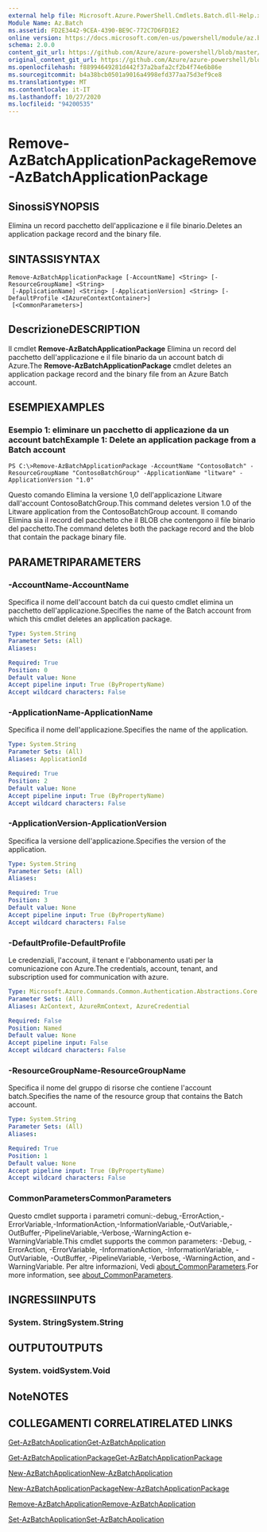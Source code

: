 ```yaml
---
external help file: Microsoft.Azure.PowerShell.Cmdlets.Batch.dll-Help.xml
Module Name: Az.Batch
ms.assetid: FD2E3442-9CEA-4390-BE9C-772C7D6FD1E2
online version: https://docs.microsoft.com/en-us/powershell/module/az.batch/remove-azbatchapplicationpackage
schema: 2.0.0
content_git_url: https://github.com/Azure/azure-powershell/blob/master/src/Batch/Batch/help/Remove-AzBatchApplicationPackage.md
original_content_git_url: https://github.com/Azure/azure-powershell/blob/master/src/Batch/Batch/help/Remove-AzBatchApplicationPackage.md
ms.openlocfilehash: f88994649281d442f37a2bafa2cf2b4f74e6b86e
ms.sourcegitcommit: b4a38bcb0501a9016a4998efd377aa75d3ef9ce8
ms.translationtype: MT
ms.contentlocale: it-IT
ms.lasthandoff: 10/27/2020
ms.locfileid: "94200535"
---
```

# <span data-ttu-id="6fbce-101">Remove-AzBatchApplicationPackage</span><span class="sxs-lookup"><span data-stu-id="6fbce-101">Remove-AzBatchApplicationPackage</span></span>

## <span data-ttu-id="6fbce-102">Sinossi</span><span class="sxs-lookup"><span data-stu-id="6fbce-102">SYNOPSIS</span></span>
<span data-ttu-id="6fbce-103">Elimina un record pacchetto dell'applicazione e il file binario.</span><span class="sxs-lookup"><span data-stu-id="6fbce-103">Deletes an application package record and the binary file.</span></span>

## <span data-ttu-id="6fbce-104">SINTASSI</span><span class="sxs-lookup"><span data-stu-id="6fbce-104">SYNTAX</span></span>

```
Remove-AzBatchApplicationPackage [-AccountName] <String> [-ResourceGroupName] <String>
 [-ApplicationName] <String> [-ApplicationVersion] <String> [-DefaultProfile <IAzureContextContainer>]
 [<CommonParameters>]
```

## <span data-ttu-id="6fbce-105">Descrizione</span><span class="sxs-lookup"><span data-stu-id="6fbce-105">DESCRIPTION</span></span>
<span data-ttu-id="6fbce-106">Il cmdlet **Remove-AzBatchApplicationPackage** Elimina un record del pacchetto dell'applicazione e il file binario da un account batch di Azure.</span><span class="sxs-lookup"><span data-stu-id="6fbce-106">The **Remove-AzBatchApplicationPackage** cmdlet deletes an application package record and the binary file from an Azure Batch account.</span></span>

## <span data-ttu-id="6fbce-107">ESEMPI</span><span class="sxs-lookup"><span data-stu-id="6fbce-107">EXAMPLES</span></span>

### <span data-ttu-id="6fbce-108">Esempio 1: eliminare un pacchetto di applicazione da un account batch</span><span class="sxs-lookup"><span data-stu-id="6fbce-108">Example 1: Delete an application package from a Batch account</span></span>
```
PS C:\>Remove-AzBatchApplicationPackage -AccountName "ContosoBatch" -ResourceGroupName "ContosoBatchGroup" -ApplicationName "litware" -ApplicationVersion "1.0"
```

<span data-ttu-id="6fbce-109">Questo comando Elimina la versione 1,0 dell'applicazione Litware dall'account ContosoBatchGroup.</span><span class="sxs-lookup"><span data-stu-id="6fbce-109">This command deletes version 1.0 of the Litware application from the ContosoBatchGroup account.</span></span>
<span data-ttu-id="6fbce-110">Il comando Elimina sia il record del pacchetto che il BLOB che contengono il file binario del pacchetto.</span><span class="sxs-lookup"><span data-stu-id="6fbce-110">The command deletes both the package record and the blob that contain the package binary file.</span></span>

## <span data-ttu-id="6fbce-111">PARAMETRI</span><span class="sxs-lookup"><span data-stu-id="6fbce-111">PARAMETERS</span></span>

### <span data-ttu-id="6fbce-112">-AccountName</span><span class="sxs-lookup"><span data-stu-id="6fbce-112">-AccountName</span></span>
<span data-ttu-id="6fbce-113">Specifica il nome dell'account batch da cui questo cmdlet elimina un pacchetto dell'applicazione.</span><span class="sxs-lookup"><span data-stu-id="6fbce-113">Specifies the name of the Batch account from which this cmdlet deletes an application package.</span></span>

```yaml
Type: System.String
Parameter Sets: (All)
Aliases:

Required: True
Position: 0
Default value: None
Accept pipeline input: True (ByPropertyName)
Accept wildcard characters: False
```

### <span data-ttu-id="6fbce-114">-ApplicationName</span><span class="sxs-lookup"><span data-stu-id="6fbce-114">-ApplicationName</span></span>
<span data-ttu-id="6fbce-115">Specifica il nome dell'applicazione.</span><span class="sxs-lookup"><span data-stu-id="6fbce-115">Specifies the name of the application.</span></span>

```yaml
Type: System.String
Parameter Sets: (All)
Aliases: ApplicationId

Required: True
Position: 2
Default value: None
Accept pipeline input: True (ByPropertyName)
Accept wildcard characters: False
```

### <span data-ttu-id="6fbce-116">-ApplicationVersion</span><span class="sxs-lookup"><span data-stu-id="6fbce-116">-ApplicationVersion</span></span>
<span data-ttu-id="6fbce-117">Specifica la versione dell'applicazione.</span><span class="sxs-lookup"><span data-stu-id="6fbce-117">Specifies the version of the application.</span></span>

```yaml
Type: System.String
Parameter Sets: (All)
Aliases:

Required: True
Position: 3
Default value: None
Accept pipeline input: True (ByPropertyName)
Accept wildcard characters: False
```

### <span data-ttu-id="6fbce-118">-DefaultProfile</span><span class="sxs-lookup"><span data-stu-id="6fbce-118">-DefaultProfile</span></span>
<span data-ttu-id="6fbce-119">Le credenziali, l'account, il tenant e l'abbonamento usati per la comunicazione con Azure.</span><span class="sxs-lookup"><span data-stu-id="6fbce-119">The credentials, account, tenant, and subscription used for communication with azure.</span></span>

```yaml
Type: Microsoft.Azure.Commands.Common.Authentication.Abstractions.Core.IAzureContextContainer
Parameter Sets: (All)
Aliases: AzContext, AzureRmContext, AzureCredential

Required: False
Position: Named
Default value: None
Accept pipeline input: False
Accept wildcard characters: False
```

### <span data-ttu-id="6fbce-120">-ResourceGroupName</span><span class="sxs-lookup"><span data-stu-id="6fbce-120">-ResourceGroupName</span></span>
<span data-ttu-id="6fbce-121">Specifica il nome del gruppo di risorse che contiene l'account batch.</span><span class="sxs-lookup"><span data-stu-id="6fbce-121">Specifies the name of the resource group that contains the Batch account.</span></span>

```yaml
Type: System.String
Parameter Sets: (All)
Aliases:

Required: True
Position: 1
Default value: None
Accept pipeline input: True (ByPropertyName)
Accept wildcard characters: False
```

### <span data-ttu-id="6fbce-122">CommonParameters</span><span class="sxs-lookup"><span data-stu-id="6fbce-122">CommonParameters</span></span>
<span data-ttu-id="6fbce-123">Questo cmdlet supporta i parametri comuni:-debug,-ErrorAction,-ErrorVariable,-InformationAction,-InformationVariable,-OutVariable,-OutBuffer,-PipelineVariable,-Verbose,-WarningAction e-WarningVariable.</span><span class="sxs-lookup"><span data-stu-id="6fbce-123">This cmdlet supports the common parameters: -Debug, -ErrorAction, -ErrorVariable, -InformationAction, -InformationVariable, -OutVariable, -OutBuffer, -PipelineVariable, -Verbose, -WarningAction, and -WarningVariable.</span></span> <span data-ttu-id="6fbce-124">Per altre informazioni, Vedi [about_CommonParameters](http://go.microsoft.com/fwlink/?LinkID=113216).</span><span class="sxs-lookup"><span data-stu-id="6fbce-124">For more information, see [about_CommonParameters](http://go.microsoft.com/fwlink/?LinkID=113216).</span></span>

## <span data-ttu-id="6fbce-125">INGRESSI</span><span class="sxs-lookup"><span data-stu-id="6fbce-125">INPUTS</span></span>

### <span data-ttu-id="6fbce-126">System. String</span><span class="sxs-lookup"><span data-stu-id="6fbce-126">System.String</span></span>

## <span data-ttu-id="6fbce-127">OUTPUT</span><span class="sxs-lookup"><span data-stu-id="6fbce-127">OUTPUTS</span></span>

### <span data-ttu-id="6fbce-128">System. void</span><span class="sxs-lookup"><span data-stu-id="6fbce-128">System.Void</span></span>

## <span data-ttu-id="6fbce-129">Note</span><span class="sxs-lookup"><span data-stu-id="6fbce-129">NOTES</span></span>

## <span data-ttu-id="6fbce-130">COLLEGAMENTI CORRELATI</span><span class="sxs-lookup"><span data-stu-id="6fbce-130">RELATED LINKS</span></span>

[<span data-ttu-id="6fbce-131">Get-AzBatchApplication</span><span class="sxs-lookup"><span data-stu-id="6fbce-131">Get-AzBatchApplication</span></span>](./Get-AzBatchApplication.md)

[<span data-ttu-id="6fbce-132">Get-AzBatchApplicationPackage</span><span class="sxs-lookup"><span data-stu-id="6fbce-132">Get-AzBatchApplicationPackage</span></span>](./Get-AzBatchApplicationPackage.md)

[<span data-ttu-id="6fbce-133">New-AzBatchApplication</span><span class="sxs-lookup"><span data-stu-id="6fbce-133">New-AzBatchApplication</span></span>](./New-AzBatchApplication.md)

[<span data-ttu-id="6fbce-134">New-AzBatchApplicationPackage</span><span class="sxs-lookup"><span data-stu-id="6fbce-134">New-AzBatchApplicationPackage</span></span>](./New-AzBatchApplicationPackage.md)

[<span data-ttu-id="6fbce-135">Remove-AzBatchApplication</span><span class="sxs-lookup"><span data-stu-id="6fbce-135">Remove-AzBatchApplication</span></span>](./Remove-AzBatchApplication.md)

[<span data-ttu-id="6fbce-136">Set-AzBatchApplication</span><span class="sxs-lookup"><span data-stu-id="6fbce-136">Set-AzBatchApplication</span></span>](./Set-AzBatchApplication.md)



